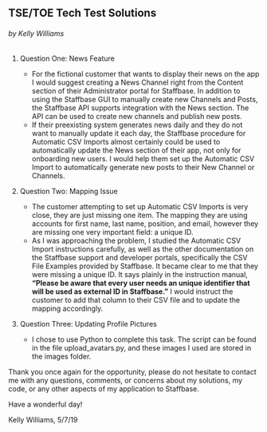 ## TSE/TOE Tech Test Solutions
###### by Kelly Williams

1. Question One: News Feature
   - For the fictional customer that wants to display their news on the app I would suggest creating a News Channel right from the Content section of their Administrator portal for Staffbase.  In addition to using the Staffbase GUI to manually create new Channels and Posts, the Staffbase API supports integration with the News section.  The API can be used to create new channels and publish new posts.
   - If their preexisting system generates news daily and they do not want to manually update it each day, the Staffbase procedure for Automatic CSV Imports almost certainly could be used to automatically update the News section of their app, not only for onboarding new users.  I would help them set up the Automatic CSV Import to automatically generate new posts to their New Channel or Channels.

2. Question Two: Mapping Issue
   - The customer attempting to set up Automatic CSV Imports is very close, they are just missing one item.  The mapping they are using accounts for first name, last name, position, and email, however they are missing one very important field: a unique ID.
   - As I was approaching the problem, I studied the Automatic CSV Import instructions carefully, as well as the other documentation on the Staffbase support and developer portals, specifically the CSV File Examples provided by Staffbase. It became clear to me that they were missing a unique ID.  It says plainly in the instruction manual, **“Please be aware that every user needs an unique identifier that will be used as external ID in Staffbase.”** I would instruct the customer to add that column to their CSV file and to update the mapping accordingly.

3. Question Three: Updating Profile Pictures
   - I chose to use Python to complete this task.  The script can be found in the file  upload_avatars.py, and these images I used are stored in the images folder.
  
Thank you once again for the opportunity, please do not hesitate to contact me with any questions, comments, or concerns about my solutions, my code, or any other aspects of my application to Staffbase.

Have a wonderful day!

Kelly Williams, 5/7/19
